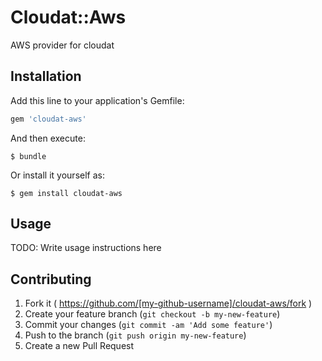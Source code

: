 # Cloudat::Aws

AWS provider for cloudat

## Installation

Add this line to your application's Gemfile:

```ruby
gem 'cloudat-aws'
```

And then execute:

    $ bundle

Or install it yourself as:

    $ gem install cloudat-aws

## Usage

TODO: Write usage instructions here

## Contributing

1. Fork it ( https://github.com/[my-github-username]/cloudat-aws/fork )
2. Create your feature branch (`git checkout -b my-new-feature`)
3. Commit your changes (`git commit -am 'Add some feature'`)
4. Push to the branch (`git push origin my-new-feature`)
5. Create a new Pull Request
